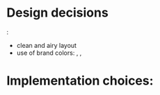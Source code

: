 <h1>Design decisions</h1>:
<ul>
  <li>clean and airy layout</li>
  <li>use of brand colors: <span style="color: #1da7cb; width: 15px; height: 15px;"></span>, <span style="color: #1da7cb; width: 15px; height: 15px;"></span>, <span style="color: #15b684; width: 15px; height: 15px;"></span></li>
</ul>


<h1>Implementation choices:</h1>
